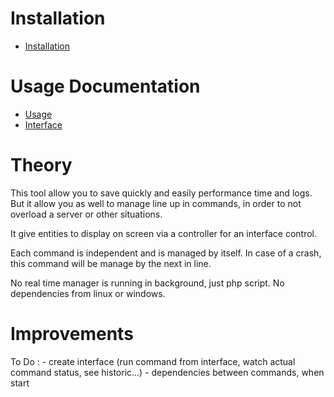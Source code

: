 Installation
============

* [Installation](https://github.com/earls/FlamingoCommandQueue/blob/master/Resources/doc/installation.md)

Usage Documentation
===================

* [Usage](https://github.com/earls/FlamingoCommandQueue/blob/master/Resources/doc/usage.md)
* [Interface](https://github.com/earls/FlamingoCommandQueue/blob/master/Resources/doc/interface.md)

Theory
======

This tool allow you to save quickly and easily performance time and logs. But it allow you as well to manage line up in commands, 
in order to not overload a server or other situations.

It give entities to display on screen via a controller for an interface control.

Each command is independent and is managed by itself. In case of a crash, this command will be manage by the next in line.

No real time manager is running in background, just php script. No dependencies from linux or windows.


Improvements
============

To Do :
    - create interface (run command from interface, watch actual command status, see historic...)
    - dependencies between commands, when start